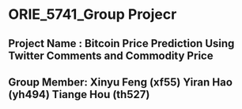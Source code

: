 # ORIE_5741_Group Projecr
## Project Name : Bitcoin Price Prediction Using Twitter Comments and Commodity Price
## Group Member: Xinyu Feng (xf55) Yiran Hao (yh494) Tiange Hou (th527)
